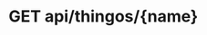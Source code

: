 #  GET api/thingos/{name}

<api-endpoint openapi-path="../../../endpointsinfo.yaml" method="GET" endpoint="/api/thingos/{name}"/>